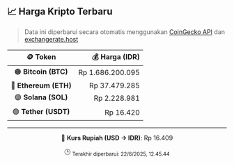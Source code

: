 

<!-- HARGA_KRIPTO -->
## 📈 Harga Kripto Terbaru

> Data ini diperbarui secara otomatis menggunakan [CoinGecko API](https://www.coingecko.com/) dan [exchangerate.host](https://exchangerate.host/)

<div align="center">

| 🪙 Token | 💰 Harga (IDR) |
|:------:|---------------:|
| 🟠 **Bitcoin (BTC)**   | Rp 1.686.200.095 |
| 🔵 **Ethereum (ETH)**  | Rp 37.479.285 |
| 🟣 **Solana (SOL)**    | Rp 2.228.981 |
| 🟢 **Tether (USDT)**   | Rp 16.420 |

---

💱 **Kurs Rupiah (USD → IDR)**: Rp 16.409

🕒 <sub>Terakhir diperbarui: 22/6/2025, 12.45.44</sub>

</div>
<!-- /HARGA_KRIPTO -->